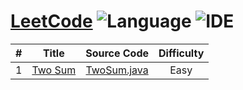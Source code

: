 # [LeetCode](https://leetcode.com/problemset/all/) ![Language](https://img.shields.io/badge/language-java-orange.svg) ![IDE](https://img.shields.io/badge/IDE-IntelliJ%20IDEA-brightgreen.svg)

| # | Title | Source Code | Difficulty |
|:---:|:---:|:---:|:---:|
| 1 | [Two Sum](https://leetcode.com/problems/two-sum/description/) | [TwoSum.java](./src/main/java/com/yangchd/exercise/leetcode/easy/TwoSum.java) | Easy |

